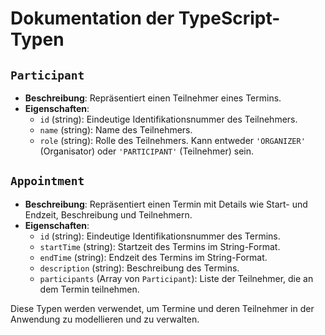 # Dokumentation der TypeScript-Typen

## `Participant`
- **Beschreibung**: Repräsentiert einen Teilnehmer eines Termins.
- **Eigenschaften**:
  - `id` (string): Eindeutige Identifikationsnummer des Teilnehmers.
  - `name` (string): Name des Teilnehmers.
  - `role` (string): Rolle des Teilnehmers. Kann entweder `'ORGANIZER'` (Organisator) oder `'PARTICIPANT'` (Teilnehmer) sein.

## `Appointment`
- **Beschreibung**: Repräsentiert einen Termin mit Details wie Start- und Endzeit, Beschreibung und Teilnehmern.
- **Eigenschaften**:
  - `id` (string): Eindeutige Identifikationsnummer des Termins.
  - `startTime` (string): Startzeit des Termins im String-Format.
  - `endTime` (string): Endzeit des Termins im String-Format.
  - `description` (string): Beschreibung des Termins.
  - `participants` (Array von `Participant`): Liste der Teilnehmer, die an dem Termin teilnehmen.

Diese Typen werden verwendet, um Termine und deren Teilnehmer in der Anwendung zu modellieren und zu verwalten.